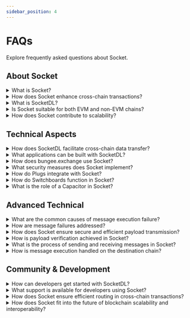 ```yaml
---
sidebar_position: 4
---
```


# FAQs

Explore frequently asked questions about Socket.

## About Socket

<details>
<summary>What is Socket?</summary>
Socket is an interrupt protocol that aids developers in sending data and assets across different blockchains. It aggregates third-party asset bridges to facilitate cross-chain transactions and focuses on enhancing the user and developer experience for cross-chain interactions.
</details>

<details>
<summary>How does Socket enhance cross-chain transactions?</summary>
Socket introduces both a liquidity layer and a data layer. The liquidity layer acts as a bridge aggregator, connecting various bridges to enhance asset transfer between chains. The data layer, SocketDL, facilitates secure and efficient cross-chain data communication. Socket simplifies complex transactions and offers transparency and security.
</details>

<details>
<summary>What is SocketDL?</summary>
SocketDL is an arbitrary message passing protocol enabling seamless cross-chain interactions. It is part of the Socket Interoperability Stack, which also includes SocketLL for asset transfers. SocketDL empowers developers to create innovative cross-chain applications by facilitating secure data interactions across chains.
</details>

<details>
<summary>Is Socket suitable for both EVM and non-EVM chains?</summary>
Yes, Socket is designed to accommodate a wide range of use cases for both EVM and non-EVM chains, promoting an interoperable blockchain landscape. Developers can use Socket to create diverse applications across various chains.
</details>

<details>
<summary>How does Socket contribute to scalability?</summary>
Socket supports the transition towards asynchronous communication in blockchain, essential for enhancing scalability. By aggregating third-party asset bridges and introducing efficient data layer protocols, Socket paves the way for faster and more cost-effective cross-chain interactions.
</details>

## Technical Aspects

<details>
<summary>How does SocketDL facilitate cross-chain data transfer?</summary>
SocketDL allows contracts on different blockchains to communicate and modify each other’s states using bytes encoded messages. It offers a modular architecture, security with configurability, and simplified integration, making cross-chain data transfer secure and efficient.
</details>

<details>
<summary>What applications can be built with SocketDL?</summary>
Developers can utilize SocketDL to create a wide range of applications, including cross-chain financial ecosystems, gaming and digital collectibles platforms, enhanced liquidity and asset management systems, and innovations in governance and data availability.
</details>

<details>
<summary>How does bungee.exchange use Socket?</summary>
Bungee.exchange is built using Socket to optimize asset transfers across different blockchains. It acts as a routing layer atop the complex interlinked blockchain networks, automating the transfer process and offering straightforward options for users and developers.
</details>

<details>
<summary>What security measures does Socket implement?</summary>
Socket focuses on offering transparency regarding the security properties of the bridges it integrates. It is built with immutability in mind, avoiding upgradable contracts and proxies to ensure a secure and trustworthy system.
</details>

<details>
<summary>How do Plugs integrate with Socket?</summary>
Plugs connect by sending configuration details to Socket, establishing a link with sibling plugs on other chains. Socket generates a unique identifier for this configuration and ensures seamless cross-chain communication.
</details>

<details>
<summary>How do Switchboards function in Socket?</summary>
Switchboards serve as authentication/verification modules, enabling custom verification protocols for payloads/messages. They can be deployed permissionlessly by the community, enhancing flexibility and adaptability.
</details>

<details>
<summary>What is the role of a Capacitor in Socket?</summary>
A Capacitor is tasked with storing messages as a Packet. The packet gets released upon the Transmitter sealing it. Capacitors facilitate the native batching of payloads, enhancing gas performance.
</details>

## Advanced Technical

<details>
<summary>What are the common causes of message execution failure?</summary>
Message execution might fail on the destination chain due to reasons such as the gas limit exceeding the msgGasLimit set on the source chain, insufficient fees to cover execution on the destination chain, failure in the inbound call on the Plug, or unverified packet containing the message. In these cases, the message must be resent from the source chain.
</details>

<details>
<summary>How are message failures addressed?</summary>
Executors simulate the message execution transaction for success. If unsuccessful, they retry the simulation for 2-3 hours before stopping. In such persistent failure cases, the message needs to be resent from the source chain as there’s no fallback mechanism for automatic message execution.
</details>

<details>
<summary>How does Socket ensure secure and efficient payload transmission?</summary>
Socket compresses payloads into Packets, cryptographic hashes representing multiple payloads. Transmitters, akin to L2 sequencers, deliver these between chains, ensuring accountability and transparency. The protocol's modular design, involving Application, Delivery, Verification, and Execution layers, guarantees flexible and secure cross-chain communication.
</details>

<details>
<summary>How is payload verification achieved in Socket?</summary>
Socket employs Switchboards within its Verification Layer, enabling customized conditions for payload processing. It ensures payloads meet specific criteria before execution, marrying security and performance.
</details>

<details>
<summary>What is the process of sending and receiving messages in Socket?</summary>
Plugs initiate messages through Socket, passing payloads that are stored in a Capacitor until sealed into a Packet by Transmitters. Upon delivery to the destination chain and verification through the selected Switchboard, Executors process the message payload.
</details>

<details>
<summary>How is message execution handled on the destination chain?</summary>
Once the payload is verified, Executors execute the message. If certain conditions, such as gas limit or packet verification, aren’t met, Socket retrials the execution periodically, ensuring robustness and reliability in cross-chain communication.
</details>

## Community & Development

<details>
<summary>How can developers get started with SocketDL?</summary>
Developers can dive into the SocketDL documentation, send their first cross-chain message quickly, and explore real-world examples of applications powered by SocketDL. Joining the Socket Discord and contributing on GitHub are also excellent ways to engage with the community and enhance the ecosystem.
</details>

<details>
<summary>What support is available for developers using Socket?</summary>
Developers can seek support and engage in discussions on the Socket Discord. They can also contribute and seek assistance on GitHub, enhancing the SocketDL ecosystem and solving any challenges encountered during development.
</details>

<details>
<summary>How does Socket ensure efficient routing in cross-chain transactions?</summary>
Socket automates the routing of transactions based on the involved chains. It offers context-aware routing for asset transfers, ensuring each transaction is executed using the most appropriate and efficient bridging solution available.
</details>

<details>
<summary>How does Socket fit into the future of blockchain scalability and interoperability?</summary>
Socket aims to become an orchestration layer where application deployment and orchestration occur seamlessly. By supporting asynchronous communication and offering solutions like SocketDL for data transfer and SocketLL for asset transfer, Socket is positioned at the forefront of blockchain scalability and interoperability.
</details>
